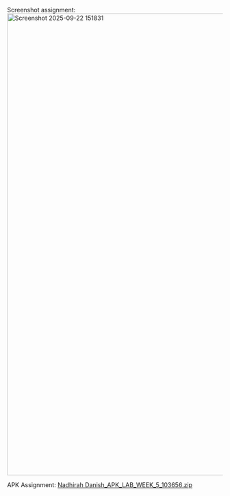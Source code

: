 Screenshot assignment:
<img width="1920" height="1080" alt="Screenshot 2025-09-22 151831" src="https://github.com/user-attachments/assets/ee791810-50e0-41a0-b305-d12ae99eed8c" />

APK Assignment:
[Nadhirah Danish_APK_LAB_WEEK_5_103656.zip](https://github.com/user-attachments/files/22460746/Nadhirah.Danish_APK_LAB_WEEK_5_103656.zip)

